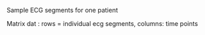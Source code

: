 Sample ECG segments for one patient

Matrix dat : rows = individual ecg segments, columns: time points
